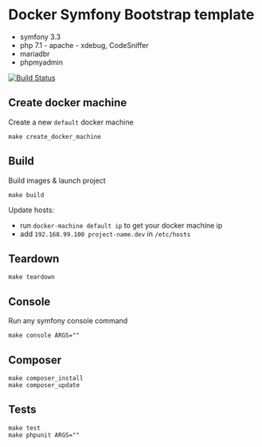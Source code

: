 Docker Symfony Bootstrap template
==============
* symfony 3.3
* php 7.1 - apache - xdebug, CodeSniffer
* mariadbr
* phpmyadmin

[![Build Status](https://travis-ci.org/koutsoumposval/docker-symfony.svg?branch=master)](https://travis-ci.org/koutsoumposval/docker-symfony)

Create docker machine
--------------
Create a new `default` docker machine
```
make create_docker_machine
```

Build
--------------
Build images & launch project
```
make build
```

Update hosts:
* run `docker-machine default ip` to get your docker machine ip
* add `192.168.99.100 project-name.dev` in `/etc/hosts`

Teardown
--------------
```
make teardown
```

Console
---------------
Run any symfony console command
```
make console ARGS=""
```

Composer
---------------
```
make composer_install
make composer_update
```

Tests
---------------
```
make test
make phpunit ARGS=""
```